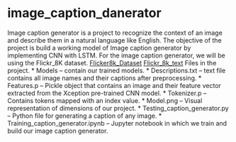 # image_caption_danerator
Image caption generator is a project to recognize the context of an image and describe them in a natural language like English.  The objective of the project is build a working model of Image caption generator by implementing CNN with LSTM.  For the image caption generator, we will be using the Flickr_8K dataset.   [Flicker8k_Dataset](https://github.com/jbrownlee/Datasets/releases/download/Flickr8k/Flickr8k_Dataset.zip) [Flickr_8k_text](https://github.com/jbrownlee/Datasets/releases/download/Flickr8k/Flickr8k_text.zip)  Files in the project.  * Models – contain our trained models. * Descriptions.txt – text file contains all image names and their captions after preprocessing. * Features.p – Pickle object that contains an image and their feature vector extracted from the Xception pre-trained CNN model. * Tokenizer.p – Contains tokens mapped with an index value. * Model.png – Visual representation of dimensions of our project. * Testing_caption_generator.py – Python file for generating a caption of any image. * Training_caption_generator.ipynb – Jupyter notebook in which we train and build our image caption generator.
